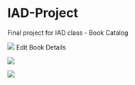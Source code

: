 # IAD-Project
Final project for IAD class - Book Catalog



![](https://github.com/vishwarajsali/IAD-Project-Group4/blob/master/img/Screen%20Shot%202018-11-19%20at%2012.45.00%20AM.png)
Edit Book Details 

![](https://github.com/vishwarajsali/IAD-Project-Group4/blob/master/img/Screen%20Shot%202018-11-19%20at%2012.45.51%20AM.png)

![](https://github.com/vishwarajsali/IAD-Project-Group4/blob/master/img/Screen%20Shot%202018-11-19%20at%2012.45.06%20AM.png)
